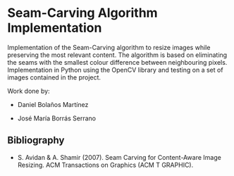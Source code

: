 # Seam-Carving Algorithm Implementation

Implementation of the Seam-Carving algorithm to resize images while preserving the most relevant content. The algorithm is based on eliminating the seams with the smallest colour difference between neighbouring pixels. Implementation in Python using the OpenCV library and testing on a set of images contained in the project.

Work done by:

- Daniel Bolaños Martínez

- José María Borrás Serrano

## Bibliography

- S. Avidan & A. Shamir (2007). Seam Carving for Content-Aware Image Resizing. ACM Transactions on Graphics (ACM T GRAPHIC).
